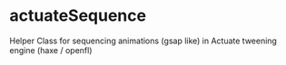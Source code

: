 # actuateSequence
Helper Class for sequencing animations (gsap like) in Actuate tweening engine (haxe / openfl)
